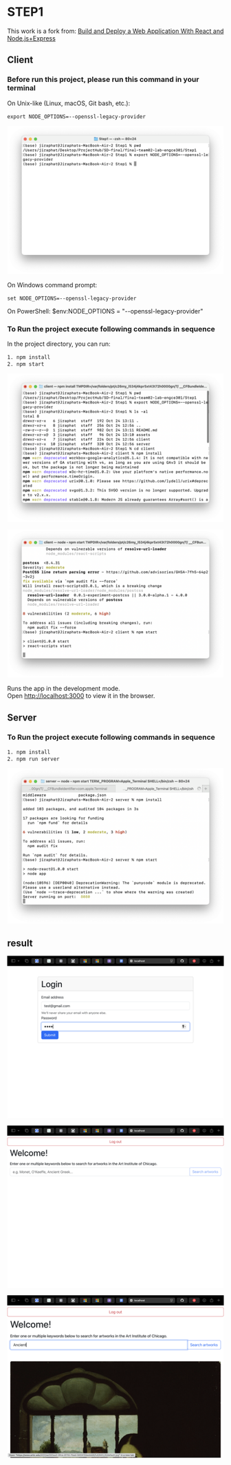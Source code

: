 # STEP1

This work is a fork from:
[Build and Deploy a Web Application With React and Node.js+Express](https://medium.com/geekculture/build-and-deploy-a-web-application-with-react-and-node-js-express-bce2c3cfec32)

## Client 

### Before run this project, please run this command in your terminal
On Unix-like (Linux, macOS, Git bash, etc.):

    export NODE_OPTIONS=--openssl-legacy-provider

![image-25671024131046516](./assets/image-25671024131046516.png)



On Windows command prompt:  

    set NODE_OPTIONS=--openssl-legacy-provider

On PowerShell:
    $env:NODE_OPTIONS = "--openssl-legacy-provider"

### To Run the project execute following commands in sequence
In the project directory, you can run:

    1. npm install
    2. npm start

![image-25671024131204758](./assets/image-25671024131204758.png)

![image-25671024131316504](./assets/image-25671024131316504.png)

Runs the app in the development mode.\
Open [http://localhost:3000](http://localhost:3000) to view it in the browser.


## Server
### To Run the project execute following commands in sequence

    1. npm install
    2. npm run server

![image-25671024131516531](./assets/image-25671024131516531.png)

## result

![image-25671024131754997](./assets/image-25671024131754997.png)

![image-25671024131800402](./assets/image-25671024131800402.png)

![image-25671024131826127](./assets/image-25671024131826127.png)
